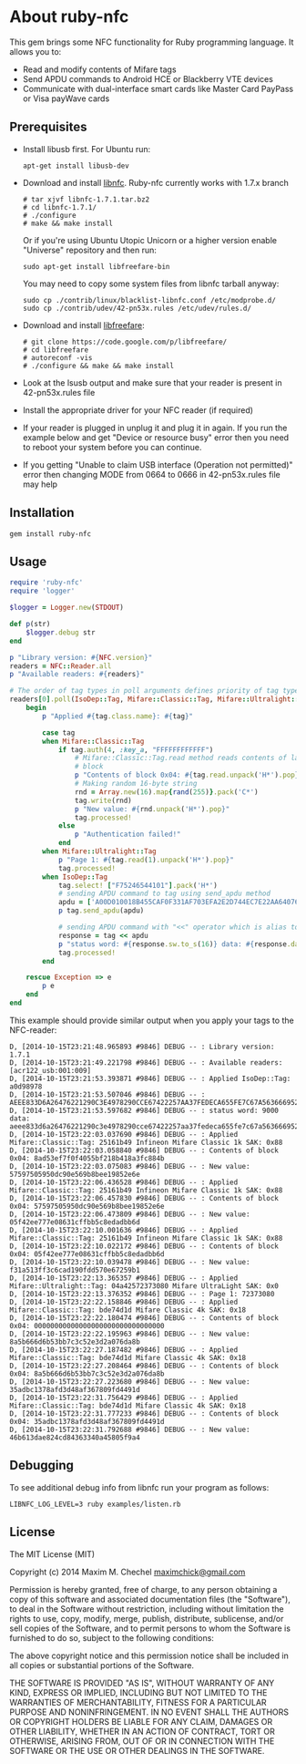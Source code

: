 About ruby-nfc
========

This gem brings some NFC functionality for Ruby programming language.
It allows you to:
* Read and modify contents of Mifare tags
* Send APDU commands to Android HCE or Blackberry VTE devices
* Communicate with dual-interface smart cards like Master Card PayPass or Visa payWave cards

Prerequisites
------------

* Install libusb first. For Ubuntu run:
  ```
  apt-get install libusb-dev
  ```
* Download and install [libnfc](https://bintray.com/nfc-tools/sources/libnfc). Ruby-nfc currently works with 1.7.x branch
  
  ```
  # tar xjvf libnfc-1.7.1.tar.bz2
  # cd libnfc-1.7.1/
  # ./configure
  # make && make install
  ```
  
  Or if you're using Ubuntu Utopic Unicorn or a higher version еnable "Universe" repository and then run:
  ```
  sudo apt-get install libfreefare-bin
  ```
  You may need to copy some system files from libnfc tarball anyway:

    ```
    sudo cp ./contrib/linux/blacklist-libnfc.conf /etc/modprobe.d/
    sudo cp ./contrib/udev/42-pn53x.rules /etc/udev/rules.d/
    ```
* Download and install [libfreefare](https://code.google.com/p/libfreefare/):
  ```
  # git clone https://code.google.com/p/libfreefare/
  # cd libfreefare
  # autoreconf -vis
  # ./configure && make && make install
  ```
  
* Look at the lsusb output and make sure that your reader is present in 42-pn53x.rules file
* Install the appropriate driver for your NFC reader (if required)
* If your reader is plugged in unplug it and plug it in again. If you run the example below and get "Device or resource busy" error then you need to reboot your system before you can continue.
* If you getting "Unable to claim USB interface (Operation not permitted)" error then changing MODE from 0664 to 0666 in 42-pn53x.rules file may help

Installation
------------
```
gem install ruby-nfc
```

Usage
-----

```ruby
require 'ruby-nfc'
require 'logger'

$logger = Logger.new(STDOUT)

def p(str)
	$logger.debug str
end

p "Library version: #{NFC.version}"
readers = NFC::Reader.all
p "Available readers: #{readers}"

# The order of tag types in poll arguments defines priority of tag types
readers[0].poll(IsoDep::Tag, Mifare::Classic::Tag, Mifare::Ultralight::Tag) do |tag|
	begin
		p "Applied #{tag.class.name}: #{tag}"

		case tag
		when Mifare::Classic::Tag
			if tag.auth(4, :key_a, "FFFFFFFFFFFF")
				# Mifare::Classic::Tag.read method reads contents of last authenticated
				# block
				p "Contents of block 0x04: #{tag.read.unpack('H*').pop}"
				# Making random 16-byte string
				rnd = Array.new(16).map{rand(255)}.pack('C*')
				tag.write(rnd)
				p "New value: #{rnd.unpack('H*').pop}"
				tag.processed!
			else
				p "Authentication failed!"
			end
		when Mifare::Ultralight::Tag
			p "Page 1: #{tag.read(1).unpack('H*').pop}"
			tag.processed!
		when IsoDep::Tag
			tag.select! ["F75246544101"].pack('H*')
			# sending APDU command to tag using send_apdu method
			apdu = ['A00D010018B455CAF0F331AF703EFA2E2D744EC7E22AA64076CD19F6D0'].pack('H*')
			p tag.send_apdu(apdu)

			# sending APDU command with "<<" operator which is alias to send_apdu
			response = tag << apdu
			p "status word: #{response.sw.to_s(16)} data: #{response.data.unpack('H*').pop}"
			tag.processed!
		end

	rescue Exception => e
		p e
	end
end
```

This example should provide similar output when you apply your tags to the NFC-reader:
```
D, [2014-10-15T23:21:48.965893 #9846] DEBUG -- : Library version: 1.7.1
D, [2014-10-15T23:21:49.221798 #9846] DEBUG -- : Available readers: [acr122_usb:001:009]
D, [2014-10-15T23:21:53.393871 #9846] DEBUG -- : Applied IsoDep::Tag: a0d98978
D, [2014-10-15T23:21:53.507046 #9846] DEBUG -- : AEEE833D6A26476221290C3E4978290CCE67422257AA37FEDECA655FE7C67A5636669529E676A7C53FA51B9AF3AE62E631B6CBEBD4A65228A2FBF9CFE8B860E5EFC69000
D, [2014-10-15T23:21:53.597682 #9846] DEBUG -- : status word: 9000 data: aeee833d6a26476221290c3e4978290cce67422257aa37fedeca655fe7c67a5636669529e676a7c53fa51b9af3ae62e631b6cbebd4a65228a2fbf9cfe8b860e5efc6
D, [2014-10-15T23:22:03.037690 #9846] DEBUG -- : Applied Mifare::Classic::Tag: 25161b49 Infineon Mifare Classic 1k SAK: 0x88
D, [2014-10-15T23:22:03.058840 #9846] DEBUG -- : Contents of block 0x04: 8ad53ef7f0f4055bf218b418a3fc884b
D, [2014-10-15T23:22:03.075083 #9846] DEBUG -- : New value: 57597505950dc90e569b8bee19852e6e
D, [2014-10-15T23:22:06.436528 #9846] DEBUG -- : Applied Mifare::Classic::Tag: 25161b49 Infineon Mifare Classic 1k SAK: 0x88
D, [2014-10-15T23:22:06.457830 #9846] DEBUG -- : Contents of block 0x04: 57597505950dc90e569b8bee19852e6e
D, [2014-10-15T23:22:06.473809 #9846] DEBUG -- : New value: 05f42ee777e08631cffbb5c8edadbb6d
D, [2014-10-15T23:22:10.001636 #9846] DEBUG -- : Applied Mifare::Classic::Tag: 25161b49 Infineon Mifare Classic 1k SAK: 0x88
D, [2014-10-15T23:22:10.022172 #9846] DEBUG -- : Contents of block 0x04: 05f42ee777e08631cffbb5c8edadbb6d
D, [2014-10-15T23:22:10.039478 #9846] DEBUG -- : New value: f31a513ff3c6cad190fdd570e67259b1
D, [2014-10-15T23:22:13.365357 #9846] DEBUG -- : Applied Mifare::Ultralight::Tag: 04a42572373080 Mifare UltraLight SAK: 0x0
D, [2014-10-15T23:22:13.376352 #9846] DEBUG -- : Page 1: 72373080
D, [2014-10-15T23:22:22.158846 #9846] DEBUG -- : Applied Mifare::Classic::Tag: bde74d1d Mifare Classic 4k SAK: 0x18
D, [2014-10-15T23:22:22.180474 #9846] DEBUG -- : Contents of block 0x04: 00000000000000000000000000000000
D, [2014-10-15T23:22:22.195963 #9846] DEBUG -- : New value: 8a5b666d6b53bb7c3c52e3d2a076da8b
D, [2014-10-15T23:22:27.187482 #9846] DEBUG -- : Applied Mifare::Classic::Tag: bde74d1d Mifare Classic 4k SAK: 0x18
D, [2014-10-15T23:22:27.208464 #9846] DEBUG -- : Contents of block 0x04: 8a5b666d6b53bb7c3c52e3d2a076da8b
D, [2014-10-15T23:22:27.223680 #9846] DEBUG -- : New value: 35adbc1378afd3d48af367809fd4491d
D, [2014-10-15T23:22:31.756429 #9846] DEBUG -- : Applied Mifare::Classic::Tag: bde74d1d Mifare Classic 4k SAK: 0x18
D, [2014-10-15T23:22:31.777233 #9846] DEBUG -- : Contents of block 0x04: 35adbc1378afd3d48af367809fd4491d
D, [2014-10-15T23:22:31.792688 #9846] DEBUG -- : New value: 46b613dae824cd84363340a45805f9a4
```

Debugging
---------

To see additional debug info from libnfc run your program as follows:
```
LIBNFC_LOG_LEVEL=3 ruby examples/listen.rb
```

License
-------

The MIT License (MIT)

Copyright (c) 2014 Maxim M. Chechel <maximchick@gmail.com>

Permission is hereby granted, free of charge, to any person obtaining a copy
of this software and associated documentation files (the "Software"), to deal
in the Software without restriction, including without limitation the rights
to use, copy, modify, merge, publish, distribute, sublicense, and/or sell
copies of the Software, and to permit persons to whom the Software is
furnished to do so, subject to the following conditions:

The above copyright notice and this permission notice shall be included in
all copies or substantial portions of the Software.

THE SOFTWARE IS PROVIDED "AS IS", WITHOUT WARRANTY OF ANY KIND, EXPRESS OR
IMPLIED, INCLUDING BUT NOT LIMITED TO THE WARRANTIES OF MERCHANTABILITY,
FITNESS FOR A PARTICULAR PURPOSE AND NONINFRINGEMENT. IN NO EVENT SHALL THE
AUTHORS OR COPYRIGHT HOLDERS BE LIABLE FOR ANY CLAIM, DAMAGES OR OTHER
LIABILITY, WHETHER IN AN ACTION OF CONTRACT, TORT OR OTHERWISE, ARISING FROM,
OUT OF OR IN CONNECTION WITH THE SOFTWARE OR THE USE OR OTHER DEALINGS IN
THE SOFTWARE.
